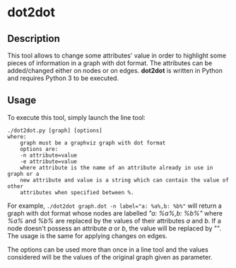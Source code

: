 dot2dot
=======

Description
-----------

This tool allows to change some attributes' value in order to highlight some pieces of information in 
a graph with dot format. The attributes can be added/changed either on nodes or on edges. **dot2dot** is
written in Python and requires Python 3 to be executed. 

Usage
-----
To execute this tool, simply launch the line tool:

    ./dot2dot.py [graph] [options]
    where:
        graph must be a graphviz graph with dot format
        options are:
        -n attribute=value
        -e attribute=value 
        where attribute is the name of an attribute already in use in graph or a 
        new attribute and value is a string which can contain the value of other
        attributes when specified between %. 
        
For example, `./dot2dot graph.dot -n label="a: %a%,b: %b%"` will return a graph with dot format whose 
nodes are labelled *"a: %a%,b: %b%"* where *%a%* and *%b%* are replaced by the values of their attributes 
*a* and *b*. If a node doesn't possess an attribute *a* or *b*, the value will be replaced by "".
The usage is the same for applying changes on edges. 

The options can be used more than once in a line tool and the values considered will be the values of the 
original graph given as parameter.
